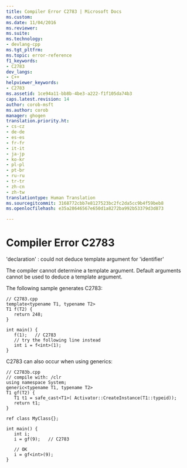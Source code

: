 ```yaml
---
title: Compiler Error C2783 | Microsoft Docs
ms.custom: 
ms.date: 11/04/2016
ms.reviewer: 
ms.suite: 
ms.technology:
- devlang-cpp
ms.tgt_pltfrm: 
ms.topic: error-reference
f1_keywords:
- C2783
dev_langs:
- C++
helpviewer_keywords:
- C2783
ms.assetid: 1ce94a11-bb8b-4be3-a222-f1f105da74b3
caps.latest.revision: 14
author: corob-msft
ms.author: corob
manager: ghogen
translation.priority.ht:
- cs-cz
- de-de
- es-es
- fr-fr
- it-it
- ja-jp
- ko-kr
- pl-pl
- pt-br
- ru-ru
- tr-tr
- zh-cn
- zh-tw
translationtype: Human Translation
ms.sourcegitcommit: 3168772cbb7e8127523bc2fc2da5cc9b4f59beb8
ms.openlocfilehash: e35a28646567e650d1a8272ba992b53379d3d873

---
```

# Compiler Error C2783
'declaration' : could not deduce template argument for 'identifier'  
  
 The compiler cannot determine a template argument. Default arguments cannot be used to deduce a template argument.  
  
 The following sample generates C2783:  
  
```  
// C2783.cpp  
template<typename T1, typename T2>  
T1 f(T2) {  
   return 248;  
}  
  
int main() {  
   f(1);   // C2783  
   // try the following line instead  
   int i = f<int>(1);  
}  
```  
  
 C2783 can also occur when using generics:  
  
```  
// C2783b.cpp  
// compile with: /clr  
using namespace System;  
generic<typename T1, typename T2>   
T1 gf(T2) {  
   T1 t1 = safe_cast<T1>( Activator::CreateInstance(T1::typeid));  
   return t1;  
}  
  
ref class MyClass{};  
  
int main() {  
   int i;  
   i = gf(9);   // C2783  
  
   // OK  
   i = gf<int>(9);  
}  
```


<!--HONumber=Jan17_HO1-->


